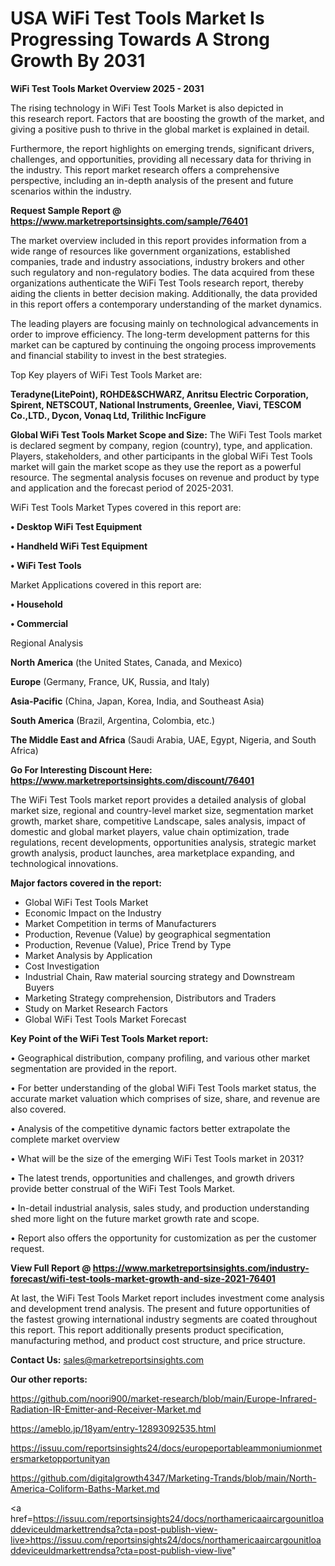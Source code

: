 # USA  WiFi Test Tools Market Is Progressing Towards A Strong Growth By 2031

<Strong> WiFi Test Tools Market Overview 2025 - 2031</strong>

The rising technology in WiFi Test Tools Market is also depicted in this research report. Factors that are boosting the growth of the market, and giving a positive push to thrive in the global market is explained in detail.

Furthermore, the report highlights on emerging trends, significant drivers, challenges, and opportunities, providing all necessary data for thriving in the industry. This report market research offers a comprehensive perspective, including an in-depth analysis of the present and future scenarios within the industry.

<strong>Request Sample Report @ <a href=https://www.marketreportsinsights.com/sample/76401>https://www.marketreportsinsights.com/sample/76401</a></strong>

The market overview included in this report provides information from a wide range of resources like government organizations, established companies, trade and industry associations, industry brokers and other such regulatory and non-regulatory bodies. The data acquired from these organizations authenticate the WiFi Test Tools research report, thereby aiding the clients in better decision making. Additionally, the data provided in this report offers a contemporary understanding of the market dynamics.

The leading players are focusing mainly on technological advancements in order to improve efficiency. The long-term development patterns for this market can be captured by continuing the ongoing process improvements and financial stability to invest in the best strategies.

Top Key players of WiFi Test Tools Market are:

<strong>Teradyne(LitePoint), ROHDE&SCHWARZ, Anritsu Electric Corporation, Spirent, NETSCOUT, National Instruments, Greenlee, Viavi, TESCOM Co.,LTD., Dycon, Vonaq Ltd, Trilithic IncFigure</strong>

<strong><b>Global WiFi Test Tools Market Scope and Size:</b></strong>
The WiFi Test Tools market is declared segment by company, region (country), type, and application. Players, stakeholders, and other participants in the global WiFi Test Tools market will gain the market scope as they use the report as a powerful resource. The segmental analysis focuses on revenue and product by type and application and the forecast period of 2025-2031.

WiFi Test Tools Market Types covered in this report are:

<strong>• Desktop WiFi Test Equipment

• Handheld WiFi Test Equipment

• WiFi Test Tools</strong>

Market Applications covered in this report are:

<strong>• Household

• Commercial</strong> 

Regional Analysis

<strong>North America</strong> (the United States, Canada, and Mexico)

<strong>Europe</strong> (Germany, France, UK, Russia, and Italy)

<strong>Asia-Pacific</strong> (China, Japan, Korea, India, and Southeast Asia)

<strong>South America</strong> (Brazil, Argentina, Colombia, etc.)

<strong>The Middle East and Africa</strong> (Saudi Arabia, UAE, Egypt, Nigeria, and South Africa)

<strong>Go For Interesting Discount Here: <a href=https://www.marketreportsinsights.com/discount/76401>https://www.marketreportsinsights.com/discount/76401</a></strong>

The WiFi Test Tools market report provides a detailed analysis of global market size, regional and country-level market size, segmentation market growth, market share, competitive Landscape, sales analysis, impact of domestic and global market players, value chain optimization, trade regulations, recent developments, opportunities analysis, strategic market growth analysis, product launches, area marketplace expanding, and technological innovations.

<strong><b>Major factors covered in the report:</b></strong>
<ul>
  <li>Global WiFi Test Tools Market </li>
  <li>Economic Impact on the Industry</li>
  <li>Market Competition in terms of Manufacturers</li>
  <li>Production, Revenue (Value) by geographical segmentation</li>
  <li>Production, Revenue (Value), Price Trend by Type</li>
  <li>Market Analysis by Application</li>
  <li>Cost Investigation</li>
  <li>Industrial Chain, Raw material sourcing strategy and Downstream Buyers</li>
  <li>Marketing Strategy comprehension, Distributors and Traders</li>
  <li>Study on Market Research Factors</li>
  <li>Global WiFi Test Tools Market Forecast</li>
</ul>

<strong><b>Key Point of the WiFi Test Tools Market report:</b></strong>

• Geographical distribution, company profiling, and various other market segmentation are provided in the report.

• For better understanding of the global WiFi Test Tools market status, the accurate market valuation which comprises of size, share, and revenue are also covered.

• Analysis of the competitive dynamic factors better extrapolate the complete market overview

• What will be the size of the emerging WiFi Test Tools market in 2031?

• The latest trends, opportunities and challenges, and growth drivers provide better construal of the WiFi Test Tools Market.

• In-detail industrial analysis, sales study, and production understanding shed more light on the future market growth rate and scope.

• Report also offers the opportunity for customization as per the customer request.

<strong><b>View Full Report @ <a href=https://www.marketreportsinsights.com/industry-forecast/wifi-test-tools-market-growth-and-size-2021-76401>https://www.marketreportsinsights.com/industry-forecast/wifi-test-tools-market-growth-and-size-2021-76401</a></b></strong>


At last, the WiFi Test Tools Market report includes investment come analysis and development trend analysis. The present and future opportunities of the fastest growing international industry segments are coated throughout this report. This report additionally presents product specification, manufacturing method, and product cost structure, and price structure.

<strong>Contact Us:</strong>
sales@marketreportsinsights.com

<strong>Our other reports:</strong>

<a href=https://github.com/noori900/market-research/blob/main/Europe-Infrared-Radiation-IR-Emitter-and-Receiver-Market.md>https://github.com/noori900/market-research/blob/main/Europe-Infrared-Radiation-IR-Emitter-and-Receiver-Market.md</a>

<a href=https://ameblo.jp/18yam/entry-12893092535.html>https://ameblo.jp/18yam/entry-12893092535.html</a>

<a href=https://issuu.com/reportsinsights24/docs/europeportableammoniumionmetersmarketopportunityan>https://issuu.com/reportsinsights24/docs/europeportableammoniumionmetersmarketopportunityan</a>

<a href=https://github.com/digitalgrowth4347/Marketing-Trands/blob/main/North-America-Coliform-Baths-Market.md>https://github.com/digitalgrowth4347/Marketing-Trands/blob/main/North-America-Coliform-Baths-Market.md</a>

<a href=https://issuu.com/reportsinsights24/docs/northamericaaircargounitloaddeviceuldmarkettrendsa?cta=post-publish-view-live>https://issuu.com/reportsinsights24/docs/northamericaaircargounitloaddeviceuldmarkettrendsa?cta=post-publish-view-live</a>"
